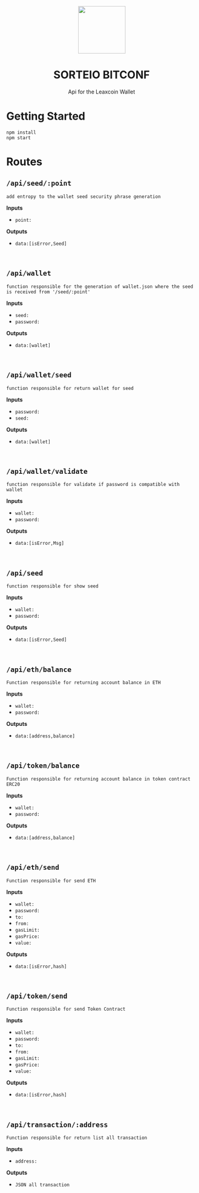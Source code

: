 <p align="center">
  <img
    src="https://www.bitconf.com.br/portal/wp-content/uploads/2018/12/cropped-logo-BITCONF-fundo-claro-e1546221496393.png"
    width="125px;">
</p>

<h1 align="center">SORTEIO BITCONF </h1>

<p align="center"> Api for the Leaxcoin Wallet </p>

# Getting Started

```
npm install 
npm start

```

# Routes

## **`/api/seed/:point`**
```
add entropy to the wallet seed security phrase generation
```

__Inputs__

- `point:`

__Outputs__
- `data:[isError,Seed]`

<br>

## **`/api/wallet`**
```
function responsible for the generation of wallet.json where the seed is received from '/seed/:point'
```

__Inputs__

- `seed:`
- `password:`

__Outputs__
- `data:[wallet]`

<br>


## **`/api/wallet/seed`**
```
function responsible for return wallet for seed
```

__Inputs__ 

- `password:`
- `seed:`

__Outputs__
- `data:[wallet]`


<br>

## **`/api/wallet/validate`**
```
function responsible for validate if password is compatible with wallet
```

__Inputs__ 

- `wallet:`
- `password:`

__Outputs__
- `data:[isError,Msg]`

<br>


## **`/api/seed`**
```
function responsible for show seed
```

__Inputs__ 

- `wallet:`
- `password:`

__Outputs__
- `data:[isError,Seed]`

<br>



## **`/api/eth/balance`**
```
Function responsible for returning account balance in ETH 
```

__Inputs__ 

- `wallet:`
- `password:`

__Outputs__
- `data:[address,balance]`

<br>



## **`/api/token/balance`**
```
Function responsible for returning account balance in token contract ERC20
```

__Inputs__ 

- `wallet:`
- `password:`

__Outputs__
- `data:[address,balance]`

<br>

## **`/api/eth/send`**
```
Function responsible for send ETH
```

__Inputs__ 

- `wallet:`
- `password:`
- `to:`
- `from:`
- `gasLimit:`
- `gasPrice:`
- `value:`

__Outputs__
- `data:[isError,hash]`

<br>

## **`/api/token/send`**
```
Function responsible for send Token Contract
```

__Inputs__ 

- `wallet:`
- `password:`
- `to:`
- `from:`
- `gasLimit:`
- `gasPrice:`
- `value:`

__Outputs__
- `data:[isError,hash]`

<br>


## **`/api/transaction/:address`**
```
Function responsible for return list all transaction 
```
__Inputs__ 
- `address:`

__Outputs__
- `JSON all transaction`

<br>
